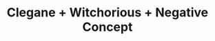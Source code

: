 ---
layout: post
category: concert
title: Clegane + Witchorious + Negative Concept
artists: 
- Clegane
- Witchorious
- Negative Concept
place: 
- L'International
country: France
city: Paris
---